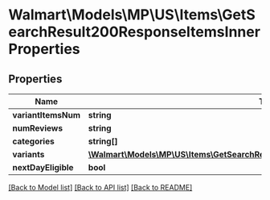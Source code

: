 # Walmart\Models\MP\US\Items\GetSearchResult200ResponseItemsInnerProperties

## Properties

Name | Type | Description | Notes
------------ | ------------- | ------------- | -------------
**variantItemsNum** | **string** |  | [optional]
**numReviews** | **string** |  | [optional]
**categories** | **string[]** |  | [optional]
**variants** | [**\Walmart\Models\MP\US\Items\GetSearchResult200ResponseItemsInnerPropertiesVariants**](GetSearchResult200ResponseItemsInnerPropertiesVariants.md) |  | [optional]
**nextDayEligible** | **bool** |  | [optional]


[[Back to Model list]](./) [[Back to API list]](../../../../../README.md#supported-apis) [[Back to README]](../../../../../README.md)
